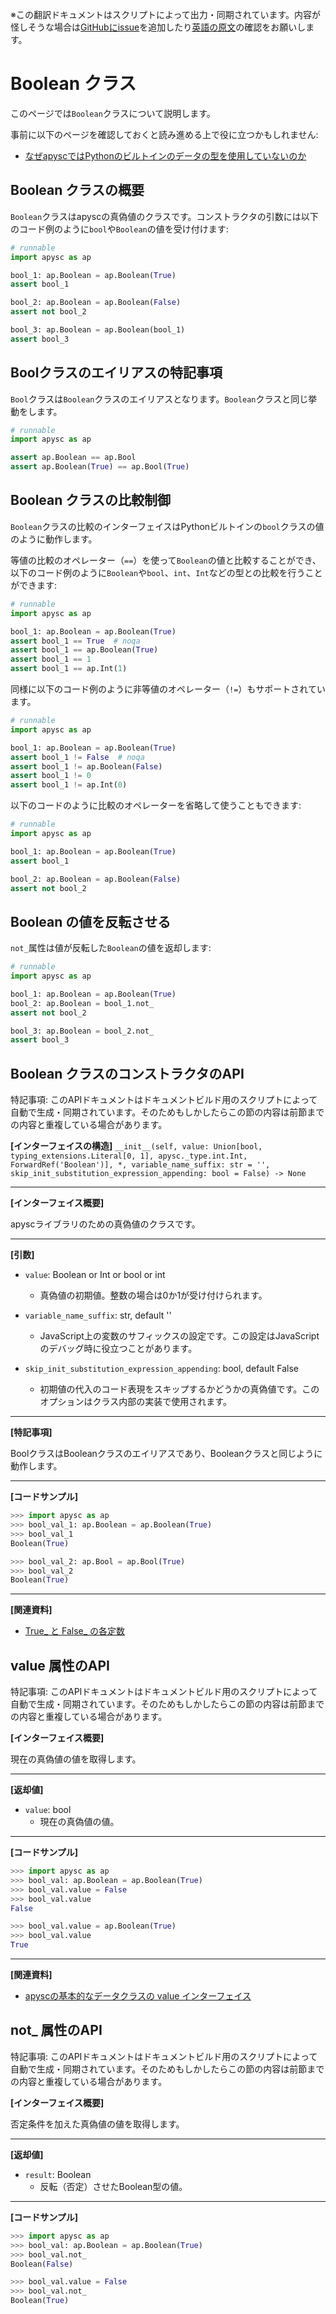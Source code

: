 <span class="inconspicuous-txt">※この翻訳ドキュメントはスクリプトによって出力・同期されています。内容が怪しそうな場合は<a href="https://github.com/simon-ritchie/apysc/issues" target="_blank">GitHubにissue</a>を追加したり[英語の原文](https://simon-ritchie.github.io/apysc/en/boolean.html)の確認をお願いします。</span>

# Boolean クラス

このページでは`Boolean`クラスについて説明します。

事前に以下のページを確認しておくと読み進める上で役に立つかもしれません:

- [なぜapyscではPythonのビルトインのデータの型を使用していないのか](jp_why_apysc_doesnt_use_python_builtin_data_type.md)

## Boolean クラスの概要

`Boolean`クラスはapyscの真偽値のクラスです。コンストラクタの引数には以下のコード例のように`bool`や`Boolean`の値を受け付けます:

```py
# runnable
import apysc as ap

bool_1: ap.Boolean = ap.Boolean(True)
assert bool_1

bool_2: ap.Boolean = ap.Boolean(False)
assert not bool_2

bool_3: ap.Boolean = ap.Boolean(bool_1)
assert bool_3
```

## Boolクラスのエイリアスの特記事項

`Bool`クラスは`Boolean`クラスのエイリアスとなります。`Boolean`クラスと同じ挙動をします。

```py
# runnable
import apysc as ap

assert ap.Boolean == ap.Bool
assert ap.Boolean(True) == ap.Bool(True)
```

## Boolean クラスの比較制御

`Boolean`クラスの比較のインターフェイスはPythonビルトインの`bool`クラスの値のように動作します。

等値の比較のオペレーター（`==`）を使って`Boolean`の値と比較することができ、以下のコード例のように`Boolean`や`bool`、`int`、`Int`などの型との比較を行うことができます:

```py
# runnable
import apysc as ap

bool_1: ap.Boolean = ap.Boolean(True)
assert bool_1 == True  # noqa
assert bool_1 == ap.Boolean(True)
assert bool_1 == 1
assert bool_1 == ap.Int(1)
```

同様に以下のコード例のように非等値のオペレーター（`!=`）もサポートされています。

```py
# runnable
import apysc as ap

bool_1: ap.Boolean = ap.Boolean(True)
assert bool_1 != False  # noqa
assert bool_1 != ap.Boolean(False)
assert bool_1 != 0
assert bool_1 != ap.Int(0)
```

以下のコードのように比較のオペレーターを省略して使うこともできます:

```py
# runnable
import apysc as ap

bool_1: ap.Boolean = ap.Boolean(True)
assert bool_1

bool_2: ap.Boolean = ap.Boolean(False)
assert not bool_2
```

## Boolean の値を反転させる

`not_`属性は値が反転した`Boolean`の値を返却します:

```py
# runnable
import apysc as ap

bool_1: ap.Boolean = ap.Boolean(True)
bool_2: ap.Boolean = bool_1.not_
assert not bool_2

bool_3: ap.Boolean = bool_2.not_
assert bool_3
```

## Boolean クラスのコンストラクタのAPI

<span class="inconspicuous-txt">特記事項: このAPIドキュメントはドキュメントビルド用のスクリプトによって自動で生成・同期されています。そのためもしかしたらこの節の内容は前節までの内容と重複している場合があります。</span>

**[インターフェイスの構造]** `__init__(self, value: Union[bool, typing_extensions.Literal[0, 1], apysc._type.int.Int, ForwardRef('Boolean')], *, variable_name_suffix: str = '', skip_init_substitution_expression_appending: bool = False) -> None`<hr>

**[インターフェイス概要]**

apyscライブラリのための真偽値のクラスです。<hr>

**[引数]**

- `value`: Boolean or Int or bool or int
  - 真偽値の初期値。整数の場合は0か1が受け付けられます。

- `variable_name_suffix`: str, default ''
  - JavaScript上の変数のサフィックスの設定です。この設定はJavaScriptのデバッグ時に役立つことがあります。

- `skip_init_substitution_expression_appending`: bool, default False
  - 初期値の代入のコード表現をスキップするかどうかの真偽値です。このオプションはクラス内部の実装で使用されます。

<hr>

**[特記事項]**

BoolクラスはBooleanクラスのエイリアスであり、Booleanクラスと同じように動作します。<hr>

**[コードサンプル]**

```py
>>> import apysc as ap
>>> bool_val_1: ap.Boolean = ap.Boolean(True)
>>> bool_val_1
Boolean(True)

>>> bool_val_2: ap.Bool = ap.Bool(True)
>>> bool_val_2
Boolean(True)
```

<hr>

**[関連資料]**

- [True_ と False_ の各定数](https://simon-ritchie.github.io/apysc/jp/jp_true_and_false.html)

## value 属性のAPI

<span class="inconspicuous-txt">特記事項: このAPIドキュメントはドキュメントビルド用のスクリプトによって自動で生成・同期されています。そのためもしかしたらこの節の内容は前節までの内容と重複している場合があります。</span>

**[インターフェイス概要]**

現在の真偽値の値を取得します。<hr>

**[返却値]**

- `value`: bool
  - 現在の真偽値の値。

<hr>

**[コードサンプル]**

```py
>>> import apysc as ap
>>> bool_val: ap.Boolean = ap.Boolean(True)
>>> bool_val.value = False
>>> bool_val.value
False

>>> bool_val.value = ap.Boolean(True)
>>> bool_val.value
True
```

<hr>

**[関連資料]**

- [apyscの基本的なデータクラスの value インターフェイス](https://simon-ritchie.github.io/apysc/jp/jp_fundamental_data_classes_value_interface.html)

## not_ 属性のAPI

<span class="inconspicuous-txt">特記事項: このAPIドキュメントはドキュメントビルド用のスクリプトによって自動で生成・同期されています。そのためもしかしたらこの節の内容は前節までの内容と重複している場合があります。</span>

**[インターフェイス概要]**

否定条件を加えた真偽値の値を取得します。<hr>

**[返却値]**

- `result`: Boolean
  - 反転（否定）させたBoolean型の値。

<hr>

**[コードサンプル]**

```py
>>> import apysc as ap
>>> bool_val: ap.Boolean = ap.Boolean(True)
>>> bool_val.not_
Boolean(False)

>>> bool_val.value = False
>>> bool_val.not_
Boolean(True)
```